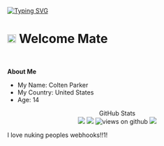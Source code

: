 [![Typing SVG](https://readme-typing-svg.herokuapp.com?font=Fira+Code&size=28&pause=1000&width=1000&lines=Hey!+Welcome+To+Unknowingly+Exists's+GitHub+Profile)](https://github.com/coltenthefirst)

# <img src="https://emojis.slackmojis.com/emojis/images/1531849430/4246/blob-sunglasses.gif?1531849430" width="20"/> **Welcome Mate**
</br>

**About Me**

<ul>
<li>
My Name: Colten Parker
</li>
<li>
My Country: United States
</li>
<li>
Age: 14
</li>
</ul>

<p align="center">
  GitHub Stats<br>
  
<img src="https://github-readme-stats.vercel.app/api?username=coltenthefirst&show_icons=true&hide_title=false&theme=chartreuse-dark" />
<img src="https://github-readme-stats.vercel.app/api/top-langs/?username=coltenthefirst&layout=compact&theme=tokyonight"/>
<img src="https://komarev.com/ghpvc/?username=coltenthefirst" alt="views on github" />
<img src="https://github-profile-trophy.vercel.app/?username=coltenthefirst&theme=darkhub&no-frame=true" />
</p>

I love nuking peoples webhooks!!1!

<!---
coltenthefirst/coltenthefirst is a ✨ special ✨ repository because its `README.md` (this file) appears on your GitHub profile.
You can click the Preview link to take a look at your changes.
--->
